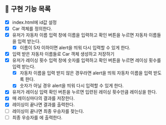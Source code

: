 ## 🎯 구현 기능 목록

- [x] index.html에 id값 설정
- [x] Car 객체를 정의한다.
- [x] 유저가 자동차 이름 입력 창에 이름을 입력하고 확인 버튼을 누르면 자동차 이름들을 입력 받는다.
  - [x] 이름이 5자 이하이면 alert을 띄워 다시 입력할 수 있게 한다.
- [x] 입력 받은 자동차 이름들로 Car 객체 생성하고 저장하기
- [x] 유저가 레이싱 횟수 입력 창에 숫자를 입력하고 확인 버튼을 누르면 레이싱 횟수를 입력 받는다.
  - [x] 자동차 이름을 입력 받지 않은 경우라면 alert을 띄워 자동차 이름을 입력 받도록 한다.
  - [x] 숫자가 아닐 경우 alert을 띄워 다시 입력할 수 있게 한다.
- [x] 유저가 레이싱 입력 확인 버튼을 누르면 입련된 레이싱 횟수만큼 레이싱을 한다.
- [x] 매 레이싱마다의 결과를 저장한다.
- [x] 레이싱이 끝나면 결과를 출력한다.
- [ ] 레이싱이 끝나면 최종 우승자를 찾는다.
- [ ] 최종 우승자를 <span id="racing-winners">에 출력한다.
